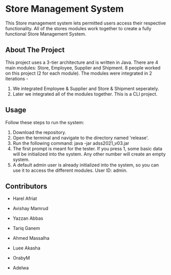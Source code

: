 # Store Management System

This Store management system lets permitted users access their respective functionality.
All of the stores modules work together to create a fully functional Store Management System.

## About The Project

This project uses a 3-tier architecture and is written in Java. There are 4 main modules: Store, Employee, Supplier and Shipment.
8 people worked on this project (2 for each module).
The modules were integrated in 2 iterations - 
  1. We integrated Employee & Supplier and Store & Shipment seperately.
  2. Later we integrated all of the modules together.
This is a CLI project.

## Usage

Follow these steps to run the system:
1. Download the repository.
2. Open the terminal and navigate to the directory named 'release'.
3. Run the following command: java -jar adss2021_v03.jar
4. The first prompt is meant for the tester. If you press 1, some basic data will be initialized into the system. Any other number will create an empty system.
5. A default admin user is already initialized into the system, so you can use it to access the different modules. User ID: admin.

## Contributors
- Harel Afriat

- Avishay Mamrud

- Yazzan Abbas

- Tariq Ganem

- Ahmed Massalha

- Luee Akasha

- OrabyM

- Adelwa
